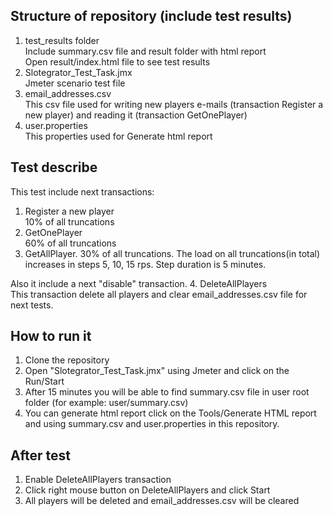 ## Structure of repository (include test results)  
1. test_results folder  
Include summary.csv file and result folder with html report  
Open result/index.html file to see test results 
2. Slotegrator_Test_Task.jmx  
Jmeter scenario test file  
3. email_addresses.csv  
This csv file used for writing new players e-mails (transaction Register a new player) and reading it (transaction GetOnePlayer)  
4. user.properties  
This properties used for Generate html report  
  
## Test describe  
This test include next transactions:  
1. Register a new player  
10% of all truncations  
2. GetOnePlayer  
60% of all truncations  
3. GetAllPlayer. 
30% of all truncations. 
The load on all truncations(in total) increases in steps 5, 10, 15 rps. Step duration is 5 minutes.  

Also it include a next "disable" transaction. 
4. DeleteAllPlayers  
This transaction delete all players and clear email_addresses.csv file for next tests.  
  
## How to run it  
1. Clone the repository  
2. Open "Slotegrator_Test_Task.jmx" using Jmeter and click on the Run/Start  
3. After 15 minutes you will be able to find summary.csv file in user root folder (for example: user/summary.csv)  
4. You can generate html report click on the Tools/Generate HTML report and using summary.csv and user.properties in this repository.  
  
## After test  
1. Enable DeleteAllPlayers transaction  
2. Click right mouse button on DeleteAllPlayers and click Start  
3. All players will be deleted and email_addresses.csv will be cleared  
